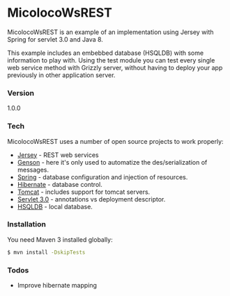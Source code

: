# MicolocoWsREST

MicolocoWsREST is an example of an implementation using Jersey with Spring for servlet 3.0 and Java 8.

This example includes an embebbed database (HSQLDB) with some information to play with. Using the test module you can test every single web service method with Grizzly server, without having to deploy your app previously in other application server.

### Version
1.0.0

### Tech

MicolocoWsREST uses a number of open source projects to work properly:

* [Jersey] - REST web services
* [Genson] - here it's only used to automatize the des/serialization of messages.
* [Spring] - database configuration and injection of resources.
* [Hibernate] - database control.
* [Tomcat] - includes support for tomcat servers.
* [Servlet 3.0] - annotations vs deployment descriptor.
* [HSQLDB] - local database.

### Installation

You need Maven 3 installed globally:

```sh
$ mvn install -DskipTests
```

### Todos

 - Improve hibernate mapping

   [Jersey]: <https://jersey.java.net/>
   [Genson]: <http://owlike.github.io/genson/Documentation/UserGuide/>
   [Spring]: <https://spring.io/>
   [Hibernate]: <http://hibernate.org/>
   [Tomcat]: <http://tomcat.apache.org/>
   [Servlet 3.0]: <https://community.oracle.com/docs/DOC-983211>
   [HSQLDB]: <http://hsqldb.org/>
